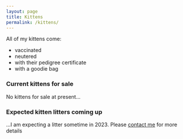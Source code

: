 ```yaml
---
layout: page
title: Kittens
permalink: /kittens/
---
```

All of my kittens come:
- vaccinated
- neutered
- with their pedigree certificate
- with a goodie bag

### Current kittens for sale

No kittens for sale at present...

### Expected kitten litters coming up

...I am expecting a litter sometime in 2023. Please [contact me](/contact/) for more details